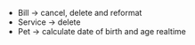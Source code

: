 - Bill -> cancel, delete and reformat
- Service -> delete
- Pet -> calculate date of birth and age realtime